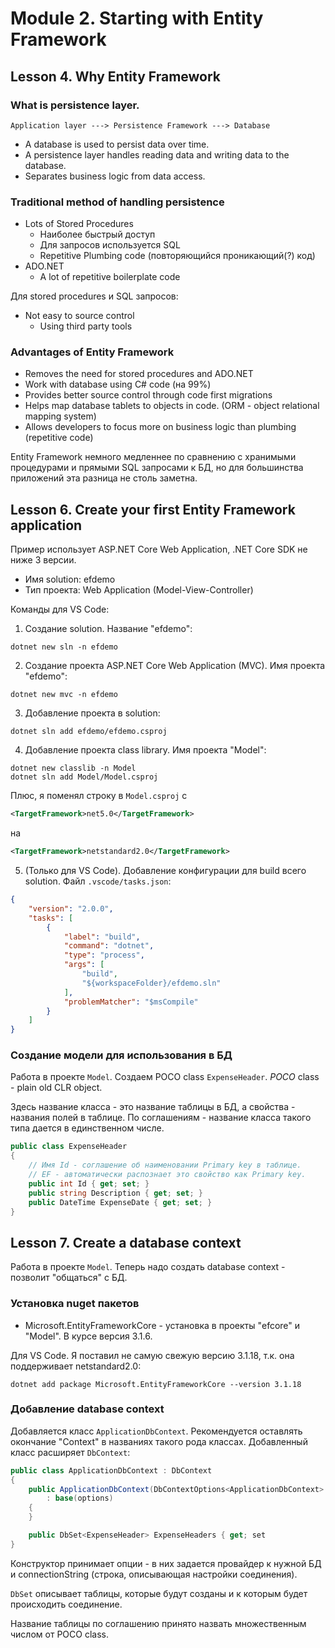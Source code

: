 # Module 2. Starting with Entity Framework

## Lesson 4. Why Entity Framework

### What is persistence layer.

```text
Application layer ---> Persistence Framework ---> Database
```

* A database is used to persist data over time.
* A persistence layer handles reading data and writing data to the database.
* Separates business logic from data access.

### Traditional method of handling persistence

* Lots of Stored Procedures
  * Наиболее быстрый доступ
  * Для запросов используется SQL
  * Repetitive Plumbing code (повторяющийся проникающий(?) код)
* ADO.NET
  * A lot of repetitive boilerplate code

Для stored procedures и SQL запросов:

* Not easy to source control
  * Using third party tools

### Advantages of Entity Framework

* Removes the need for stored procedures and ADO.NET
* Work with database using C# code (на 99%)
* Provides better source control through code first migrations
* Helps map database tablets to objects in code. (ORM - object relational mapping system)
* Allows developers to focus more on business logic than plumbing (repetitive code)

Entity Framework немного медленнее по сравнению с хранимыми процедурами и прямыми SQL запросами
к БД, но для большинства приложений эта разница не столь заметна.

## Lesson 6. Create your first Entity Framework application

Пример использует ASP.NET Core Web Application, .NET Core SDK не ниже 3 версии.

* Имя solution: efdemo
* Тип проекта: Web Application (Model-View-Controller)

Команды для VS Code:

1. Создание solution. Название "efdemo":

```text
dotnet new sln -n efdemo
```

2. Создание проекта  ASP.NET Core Web Application (MVC). Имя проекта "efdemo":

```text
dotnet new mvc -n efdemo
```

3. Добавление проекта в solution:

```text
dotnet sln add efdemo/efdemo.csproj
```

4. Добавление проекта class library. Имя проекта "Model":

```text
dotnet new classlib -n Model
dotnet sln add Model/Model.csproj
```

Плюс, я поменял строку в `Model.csproj` с

```xml
<TargetFramework>net5.0</TargetFramework>
```

на

```xml
<TargetFramework>netstandard2.0</TargetFramework>
```

5. (Только для VS Code). Добавление конфигурации для build всего solution. Файл `.vscode/tasks.json`:

```json
{
    "version": "2.0.0",
    "tasks": [
        {
            "label": "build",
            "command": "dotnet",
            "type": "process",
            "args": [
                "build",
                "${workspaceFolder}/efdemo.sln"
            ],
            "problemMatcher": "$msCompile"
        }
    ]
}
```

### Создание модели для использования в БД

Работа в проекте `Model`. Создаем POCO class `ExpenseHeader`. *POCO* class - plain old CLR object.

Здесь название класса - это название таблицы в БД, а свойства - названия полей в таблице.
По соглашениям - название класса такого типа дается в единственном числе.

```csharp
public class ExpenseHeader
{
    // Имя Id - соглашение об наименовании Primary key в таблице.
    // EF - автоматически распознает это свойство как Primary key.
    public int Id { get; set; }
    public string Description { get; set; }
    public DateTime ExpenseDate { get; set; }
}
```

## Lesson 7. Create a database context

Работа в проекте `Model`. Теперь надо создать database context - позволит "общаться" с БД.

### Установка nuget пакетов

* Microsoft.EntityFrameworkCore - установка в проекты "efcore" и "Model". В курсе версия 3.1.6.

Для VS Code. Я поставил не самую свежую версию 3.1.18, т.к. она поддерживает netstandard2.0:

```text
dotnet add package Microsoft.EntityFrameworkCore --version 3.1.18
```

### Добавление database context

Добавляется класс `ApplicationDbContext`. Рекомендуется оставлять окончание "Context" в названиях
такого рода классах. Добавленный класс расширяет `DbContext`:

```csharp
public class ApplicationDbContext : DbContext
{
    public ApplicationDbContext(DbContextOptions<ApplicationDbContext> options)
        : base(options)
    {
    }

    public DbSet<ExpenseHeader> ExpenseHeaders { get; set
}
```

Конструктор принимает опции - в них задается провайдер к нужной БД и connectionString
(строка, описывающая настройки соединения).

`DbSet` описывает таблицы, которые будут созданы и к которым будет происходить соединение.

Название таблицы по соглашению принято назвать множественным числом от POCO class.
